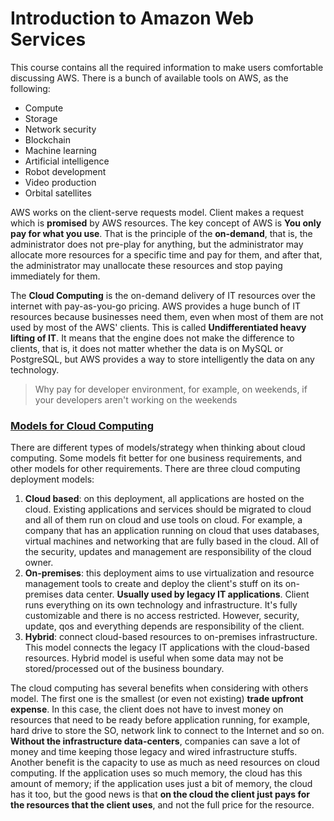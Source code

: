 # Introduction to Amazon Web Services

This course contains all the required information to make users comfortable discussing AWS. There is a bunch of available tools on AWS, as the following:

- Compute
- Storage
- Network security
- Blockchain
- Machine learning
- Artificial intelligence
- Robot development
- Video production
- Orbital satellites

AWS works on the client-serve requests model. Client makes a request which is **promised** by AWS resources. The key concept of AWS is **You only pay for what you use**. That is the principle of the **on-demand**, that is, the administrator does not pre-play for anything, but the administrator may allocate more resources for a specific time and pay for them, and after that, the administrator may unallocate these resources and stop paying immediately for them.

The **Cloud Computing** is the on-demand delivery of IT resources over the internet with pay-as-you-go pricing. AWS provides a huge bunch of IT resources because businesses need them, even when most of them are not used by most of the AWS' clients. This is called **Undifferentiated heavy lifting of IT**. It means that the engine does not make the difference to clients, that is, it does not matter whether the data is on MySQL or PostgreSQL, but AWS provides a way to store intelligently the data on any technology. 

>  Why pay for developer environment, for example, on weekends, if your developers aren't working on the weekends

### [Models for Cloud Computing](https://www.hostingseekers.com/blog/cloud-computing-vs-on-premises/)

There are different types of models/strategy when thinking about cloud computing. Some models fit better for one business requirements, and other models for other requirements. There are three cloud computing deployment models:

1. **Cloud based**: on this deployment, all applications are hosted on the cloud. Existing applications and services should be migrated to cloud and all of them run on cloud and use tools on cloud. For example, a company that has an application running on cloud that uses databases, virtual machines and networking that are fully based in the cloud. All of the security, updates and management are responsibility of the cloud owner.
2. **On-premises**: this deployment aims to use virtualization and resource management tools to create and deploy the client's stuff on its on-premises data center. **Usually used by legacy IT applications**. Client runs everything on its own technology and infrastructure. It's fully customizable and there is no access restricted. However, security, update, qos and everything depends are responsibility of the client.
3. **Hybrid**: connect cloud-based resources to on-premises infrastructure. This model connects the legacy IT applications with the cloud-based resources. Hybrid model is useful when some data may not be stored/processed out of the business boundary.

The cloud computing has several benefits when considering with others model. The first one is the smallest (or even not existing) **trade upfront expense**. In this case, the client does not have to invest money on resources that need to be ready before application running, for example, hard drive to store the SO, network link to connect to the Internet and so on. **Without the infrastructure data-centers**, companies can save a lot of money and time keeping those legacy and wired infrastructure stuffs. Another benefit is the capacity to use as much as need resources on cloud computing. If the application uses so much memory, the cloud has this amount of memory; if the application uses just a bit of memory, the cloud has it too, but the good news is that **on the cloud the client just pays for the resources that the client uses**, and not the full price for the resource.

